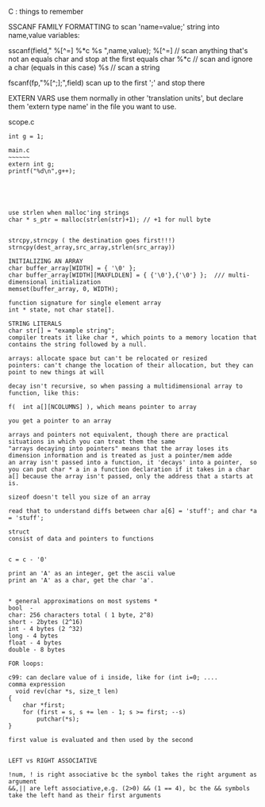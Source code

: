 C :  things to remember

SSCANF FAMILY FORMATTING
to scan 'name=value;' string into name,value variables:

sscanf(field," %[^=] %*c %s ",name,value);
%[^=] // scan anything that's not an equals char and stop at the first equals char
%*c // scan and ignore a char (equals in this case)
%s // scan a string

fscanf(fp,"%[^;];",field)
scan up to the first ';' and stop there

EXTERN VARS
use them normally in other 'translation units', but declare them 'extern type name' in the file you want to use.

scope.c
~~~~~~~~
int g = 1;

main.c
~~~~~~
extern int g;
printf("%d\n",g++);





use strlen when malloc'ing strings
char * s_ptr = malloc(strlen(str)+1); // +1 for null byte 


strcpy,strncpy ( the destination goes first!!!)
strncpy(dest_array,src_array,strlen(src_array))

INITIALIZING AN ARRAY
char buffer_array[WIDTH] = { '\0' };
char buffer_array[WIDTH][MAXFLDLEN] = { {'\0'},{'\0'} };  /// multi-dimensional initialization
memset(buffer_array, 0, WIDTH);

function signature for single element array
int * state, not char state[].

STRING LITERALS
char str[] = "example string";
compiler treats it like char *, which points to a memory location that contains the string followed by a null.

arrays: allocate space but can't be relocated or resized
pointers: can't change the location of their allocation, but they can point to new things at will

decay isn't recursive, so when passing a multidimensional array to function, like this:

f(  int a[][NCOLUMNS] ), which means pointer to array

you get a pointer to an array

arrays and pointers not equivalent, though there are practical situations in which you can treat them the same
"arrays decaying into pointers" means that the array loses its dimension information and is treated as just a pointer/mem adde
an array isn't passed into a function, it 'decays' into a pointer,  so you can put char * a in a function declaration if it takes in a char a[] because the array isn't passed, only the address that a starts at is.

sizeof doesn't tell you size of an array

read that to understand diffs between char a[6] = 'stuff'; and char *a = 'stuff';

struct
consist of data and pointers to functions


c = c - '0' 

print an 'A' as an integer, get the ascii value
print an 'A' as a char, get the char 'a'.


* general approximations on most systems *
bool  - 
char: 256 characters total ( 1 byte, 2^8) 
short - 2bytes (2^16)
int - 4 bytes (2 ^32)
long - 4 bytes
float - 4 bytes 
double - 8 bytes

FOR loops:

c99: can declare value of i inside, like for (int i=0; ....
comma expression 
  void rev(char *s, size_t len)
{
    char *first;
    for (first = s, s += len - 1; s >= first; --s)
        putchar(*s);
}

first value is evaluated and then used by the second 


LEFT vs RIGHT ASSOCIATIVE

!num, ! is right associative bc the symbol takes the right argument as argument
&&,|| are left associative,e.g. (2>0) && (1 == 4), bc the && symbols take the left hand as their first arguments
